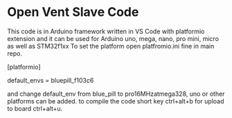# Open Vent Slave Code
This code is in Arduino framework written in VS Code with platformio extension and it can be used for Arduino uno, mega, nano, pro mini, micro as well as STM32f1xx
To set the platform open platfromio.ini fine in main repo.

[platformio]

default_envs = bluepill_f103c6

and change default_env from blue_pill to pro16MHzatmega328, uno or other platforms can be added.
to compile the code short key ctrl+alt+b for upload to board ctrl+alt+u.
